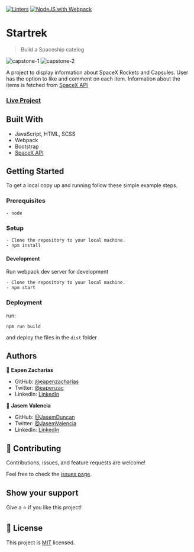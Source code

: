 [![Linters](https://github.com/eapenzacharias/Startrek/actions/workflows/linters.yml/badge.svg)](https://github.com/eapenzacharias/Startrek/actions/workflows/linters.yml) [![NodeJS with Webpack](https://github.com/eapenzacharias/Startrek/actions/workflows/webpack.yml/badge.svg?branch=dev)](https://github.com/eapenzacharias/Startrek/actions/workflows/webpack.yml)

# Startrek

> Build a Spaceship catelog

![capstone-1](https://user-images.githubusercontent.com/49812651/143505056-ece5ff7f-cf9d-4f34-a82a-c6146b243e41.png)
![capstone-2](https://user-images.githubusercontent.com/49812651/143505066-d7e6dc40-6f00-4551-ae11-22a0a313e8d2.png)

A project to display information about SpaceX Rockets and Capsules. User has the option to like and comment on each item. Information about the items is fetched from [SpaceX API](https://github.com/r-spacex/SpaceX-API)

### [Live Project](https://eapenzacharias.github.io/Startrek/)

## Built With

- JavaScript, HTML, SCSS
- Webpack
- Bootstrap
- [SpaceX API](https://github.com/r-spacex/SpaceX-API)

## Getting Started

To get a local copy up and running follow these simple example steps.

### Prerequisites
    - node

### Setup
```
- Clone the repository to your local machine.
- npm install
```
#### Development
Run webpack dev server for development
```
- Clone the repository to your local machine.
- npm start
```

### Deployment
 run:
 ```
 npm run build
 ```
 and deploy the files in the ```dist``` folder

## Authors

👤 **Eapen Zacharias**

- GitHub: [@eapenzacharias](https://github.com/eapenzacharias)
- Twitter: [@eapenzac](https://twitter.com/eapenzac)
- LinkedIn: [LinkedIn](https://linkedin.com/in/eapenzac)

👤 **Jasem Valencia**

- GitHub: [@JasemDuncan](https://github.com/JasemDuncan)
- Twitter: [@JasemValencia](https://twitter.com/JasemValencia)
- LinkedIn: [LinkedIn](https://www.linkedin.com/in/jasem-duncan-valencia/)

## 🤝 Contributing

Contributions, issues, and feature requests are welcome!

Feel free to check the [issues page](../../issues/).

## Show your support

Give a ⭐️ if you like this project!

## 📝 License

This project is [MIT](./LICENSE) licensed.
